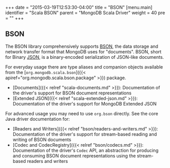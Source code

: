 +++
date = "2015-03-19T12:53:30-04:00"
title = "BSON"
[menu.main]
  identifier = "Scala BSON"
  parent = "MongoDB Scala Driver"
  weight = 40
  pre = "<i class='fa fa-th'></i>"
+++

## BSON

The BSON library comprehensively supports [BSON](http://www.bsonspec.org), the data storage and network transfer format that MongoDB uses for 
"documents". BSON, short for Binary [JSON](http://json.org/), is a binary-encoded serialization of JSON-like documents.

For everyday usage there are type aliases and companion objects available from the [`org.mongodb.scala.bson`]({{< apiref="org.mongodb.scala.bson.package" >}}) package.

- [Documents]({{< relref "scala-documents.md" >}}): Documentation of the driver's support for BSON document representations
- [Extended JSON]({{< relref "scala-extended-json.md" >}}): Documentation of the driver's support for MongoDB Extended JSON

For advanced usage you may need to use `org.bson` directly. See the core Java driver documentation for:

- [Readers and Writers]({{< relref "bson/readers-and-writers.md" >}}): Documentation of the driver's support for stream-based reading and writing
 of BSON documents
- [Codec and CodecRegistry]({{< relref "bson/codecs.md" >}}): Documentation of the driver's `Codec` API, an abstraction for producing and 
consuming  BSON document representations using the stream-based readers and writers
